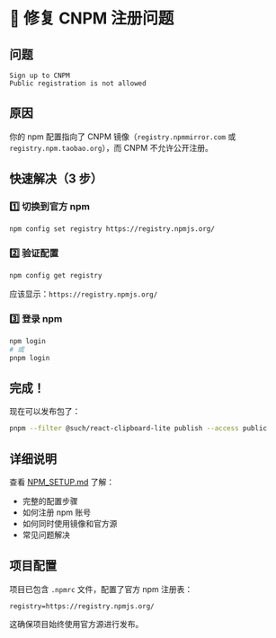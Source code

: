# 🔧 修复 CNPM 注册问题

## 问题

```
Sign up to CNPM
Public registration is not allowed
```

## 原因

你的 npm 配置指向了 CNPM 镜像（`registry.npmmirror.com` 或 `registry.npm.taobao.org`），而 CNPM 不允许公开注册。

## 快速解决（3 步）

### 1️⃣ 切换到官方 npm

```bash
npm config set registry https://registry.npmjs.org/
```

### 2️⃣ 验证配置

```bash
npm config get registry
```

应该显示：`https://registry.npmjs.org/`

### 3️⃣ 登录 npm

```bash
npm login
# 或
pnpm login
```

## 完成！

现在可以发布包了：

```bash
pnpm --filter @such/react-clipboard-lite publish --access public
```

## 详细说明

查看 [NPM_SETUP.md](./NPM_SETUP.md) 了解：

- 完整的配置步骤
- 如何注册 npm 账号
- 如何同时使用镜像和官方源
- 常见问题解决

## 项目配置

项目已包含 `.npmrc` 文件，配置了官方 npm 注册表：

```
registry=https://registry.npmjs.org/
```

这确保项目始终使用官方源进行发布。
